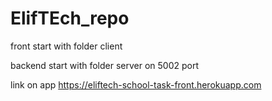 # ElifTEch_repo
front start with folder client

backend start with folder server on 5002 port

link on app https://eliftech-school-task-front.herokuapp.com

